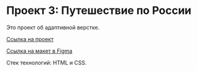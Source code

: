 # Проект 3: Путешествие по России

Это проект об адаптивной верстке.

[Ссылка на проект](https://nikotin161.github.io/russian-travel/)

[Ссылка на макет в Figma](https://www.figma.com/file/5S2WSbEFL6awjVWJ0NWL8Q/Sprint-3_-Russia-_-desktop-mobile?node-id=28503%3A0)

Стек технологий: HTML и CSS.